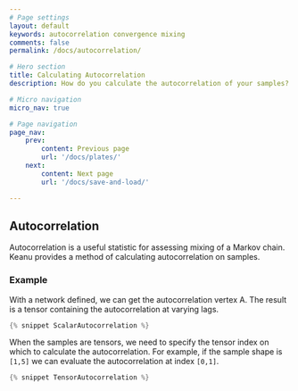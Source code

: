 ```yaml
---
# Page settings
layout: default
keywords: autocorrelation convergence mixing
comments: false
permalink: /docs/autocorrelation/

# Hero section
title: Calculating Autocorrelation
description: How do you calculate the autocorrelation of your samples?

# Micro navigation
micro_nav: true

# Page navigation
page_nav:
    prev:
        content: Previous page
        url: '/docs/plates/'
    next:
        content: Next page
        url: '/docs/save-and-load/'

---
```


## Autocorrelation

Autocorrelation is a useful statistic for assessing mixing of a Markov chain. Keanu provides a method of 
calculating autocorrelation on samples.

### Example

With a network defined, we can get the autocorrelation vertex A. The result is 
a tensor containing the autocorrelation at varying lags.
```java
{% snippet ScalarAutocorrelation %}
```

When the samples are tensors, we need to specify the tensor index on which to calculate the autocorrelation.
For example, if the sample shape is `[1,5]` we can evaluate the autocorrelation at index `[0,1]`.
```java
{% snippet TensorAutocorrelation %}
```
